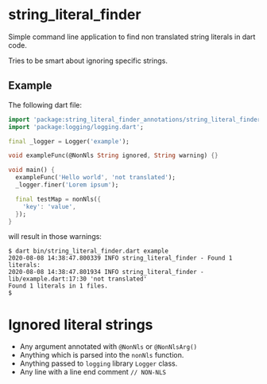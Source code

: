 # string_literal_finder

Simple command line application to find non translated string literals
in dart code.

Tries to be smart about ignoring specific strings.

## Example

The following dart file:

```dart
import 'package:string_literal_finder_annotations/string_literal_finder_annotations.dart';
import 'package:logging/logging.dart';

final _logger = Logger('example');

void exampleFunc(@NonNls String ignored, String warning) {}

void main() {
  exampleFunc('Hello world', 'not translated');
  _logger.finer('Lorem ipsum');

  final testMap = nonNls({
    'key': 'value',
  });
}
```

will result in those warnings:

```shell
$ dart bin/string_literal_finder.dart example
2020-08-08 14:38:47.800339 INFO string_literal_finder - Found 1 literals:
2020-08-08 14:38:47.801934 INFO string_literal_finder - lib/example.dart:17:30 'not translated'
Found 1 literals in 1 files.
$ 
```

# Ignored literal strings

* Any argument annotated with `@NonNls` or `@NonNlsArg()`
* Anything which is parsed into the `nonNls` function.
* Anything passed to `logging` library `Logger` class.
* Any line with a line end comment `// NON-NLS`
